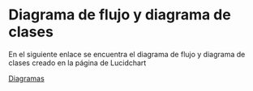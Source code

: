 # Diagrama de flujo y diagrama de clases
En el siguiente enlace se encuentra el diagrama de flujo y diagrama de clases creado en la página de Lucidchart

[Diagramas](https://lucid.app/lucidchart/604c9d9a-38e1-4622-87b3-d9a90b9c6501/edit?viewport_loc=-1410%2C-879%2C5511%2C2598%2C0_0&invitationId=inv_939211f9-f5d2-4eec-ab7f-0f076fa8ba0b)

